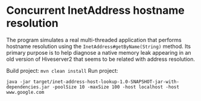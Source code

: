 # Concurrent InetAddress hostname resolution

The program simulates a real multi-threaded application that performs hostname resolution using the `InetAddress#getByName(String)` method. Its primary purpose is to help diagnose a native memory leak appearing in an old version of Hiveserver2 that seems to be related with address resolution.

Build project: `mvn clean install`
Run project:

    java -jar target/inet-address-host-lookup-1.0-SNAPSHOT-jar-with-dependencies.jar -poolSize 10 -maxSize 100 -host localhost -host www.google.com
